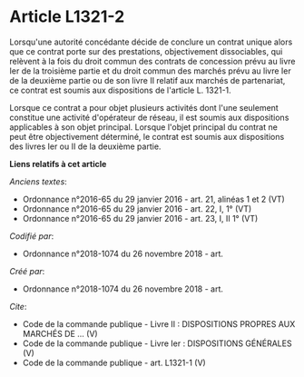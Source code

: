# Article L1321-2

Lorsqu'une autorité concédante décide de conclure un contrat unique alors que ce contrat porte sur des prestations,
objectivement dissociables, qui relèvent à la fois du droit commun des contrats de concession prévu au livre Ier de la
troisième partie et du droit commun des marchés prévu au livre Ier de la deuxième partie ou de son livre II relatif aux
marchés de partenariat, ce contrat est soumis aux dispositions de l'article L. 1321-1. 

Lorsque ce contrat a pour objet plusieurs activités dont l'une seulement constitue une activité d'opérateur de réseau, il est
soumis aux dispositions applicables à son objet principal. Lorsque l'objet principal du contrat ne peut être objectivement
déterminé, le contrat est soumis aux dispositions des livres Ier ou II de la deuxième partie.

**Liens relatifs à cet article**

_Anciens textes_:

  - Ordonnance n°2016-65 du 29 janvier 2016 - art. 21, alinéas 1 et 2 (VT)
  - Ordonnance n°2016-65 du 29 janvier 2016 - art. 22, I, 1° (VT)
  - Ordonnance n°2016-65 du 29 janvier 2016 - art. 23, I, II 1° (VT)

_Codifié par_:

  - Ordonnance n°2018-1074 du 26 novembre 2018 - art.

_Créé par_:

  - Ordonnance n°2018-1074 du 26 novembre 2018 - art.

_Cite_:

  - Code de la commande publique -  Livre II : DISPOSITIONS PROPRES AUX MARCHÉS DE ... (V)
  - Code de la commande publique -  Livre Ier : DISPOSITIONS GÉNÉRALES (V)
  - Code de la commande publique - art. L1321-1 (V)
